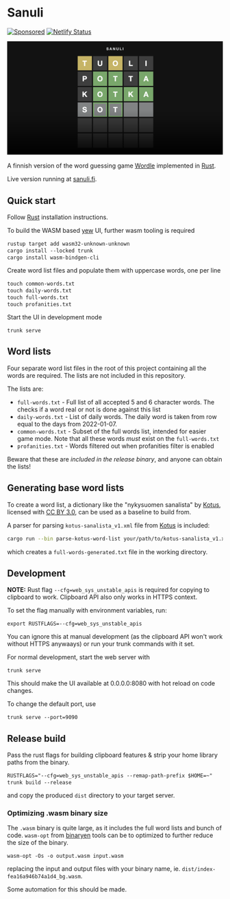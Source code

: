 # Sanuli

[![Sponsored](https://img.shields.io/badge/chilicorn-sponsored-brightgreen.svg?logo=data%3Aimage%2Fpng%3Bbase64%2CiVBORw0KGgoAAAANSUhEUgAAAA4AAAAPCAMAAADjyg5GAAABqlBMVEUAAAAzmTM3pEn%2FSTGhVSY4ZD43STdOXk5lSGAyhz41iz8xkz2HUCWFFhTFFRUzZDvbIB00Zzoyfj9zlHY0ZzmMfY0ydT0zjj92l3qjeR3dNSkoZp4ykEAzjT8ylUBlgj0yiT0ymECkwKjWqAyjuqcghpUykD%2BUQCKoQyAHb%2BgylkAyl0EynkEzmkA0mUA3mj86oUg7oUo8n0k%2FS%2Bw%2Fo0xBnE5BpU9Br0ZKo1ZLmFZOjEhesGljuzllqW50tH14aS14qm17mX9%2Bx4GAgUCEx02JySqOvpSXvI%2BYvp2orqmpzeGrQh%2Bsr6yssa2ttK6v0bKxMBy01bm4zLu5yry7yb29x77BzMPCxsLEzMXFxsXGx8fI3PLJ08vKysrKy8rL2s3MzczOH8LR0dHW19bX19fZ2dna2trc3Nzd3d3d3t3f39%2FgtZTg4ODi4uLj4%2BPlGxLl5eXm5ubnRzPn5%2Bfo6Ojp6enqfmzq6urr6%2Bvt7e3t7u3uDwvugwbu7u7v6Obv8fDz8%2FP09PT2igP29vb4%2BPj6y376%2Bu%2F7%2Bfv9%2Ff39%2Fv3%2BkAH%2FAwf%2FtwD%2F9wCyh1KfAAAAKXRSTlMABQ4VGykqLjVCTVNgdXuHj5Kaq62vt77ExNPX2%2Bju8vX6%2Bvr7%2FP7%2B%2FiiUMfUAAADTSURBVAjXBcFRTsIwHAfgX%2FtvOyjdYDUsRkFjTIwkPvjiOTyX9%2FAIJt7BF570BopEdHOOstHS%2BX0s439RGwnfuB5gSFOZAgDqjQOBivtGkCc7j%2B2e8XNzefWSu%2BsZUD1QfoTq0y6mZsUSvIkRoGYnHu6Yc63pDCjiSNE2kYLdCUAWVmK4zsxzO%2BQQFxNs5b479NHXopkbWX9U3PAwWAVSY%2FpZf1udQ7rfUpQ1CzurDPpwo16Ff2cMWjuFHX9qCV0Y0Ok4Jvh63IABUNnktl%2B6sgP%2BARIxSrT%2FMhLlAAAAAElFTkSuQmCC)](http://spiceprogram.org/oss-sponsorship)
[![Netlify Status](https://api.netlify.com/api/v1/badges/d1dbf5f4-e4f4-4aed-9664-63200637ad12/deploy-status)](https://app.netlify.com/sites/sanuli/deploys)

![Sanuli](/static/sanuli-1200x630.png)

A finnish version of the word guessing game [Wordle](https://www.powerlanguage.co.uk/wordle/) implemented in [Rust](https://www.rust-lang.org).

Live version running at [sanuli.fi](https://sanuli.fi).

## Quick start

Follow [Rust](https://www.rust-lang.org/en-US/install.html) installation instructions.

To build the WASM based [yew](https://yew.rs/) UI, further wasm tooling is required

```
rustup target add wasm32-unknown-unknown
cargo install --locked trunk
cargo install wasm-bindgen-cli
```

Create word list files and populate them with uppercase words, one per line

```
touch common-words.txt
touch daily-words.txt
touch full-words.txt
touch profanities.txt
```

Start the UI in development mode
```
trunk serve
```

## Word lists

Four separate word list files in the root of this project containing all the words are required. The lists are not included in this repository.

The lists are:
- `full-words.txt` - Full list of all accepted 5 and 6 character words. The checks if a word real or not is done against this list
- `daily-words.txt` - List of daily words. The daily word is taken from row equal to the days from 2022-01-07.
- `common-words.txt` - Subset of the full words list, intended for easier game mode. Note that all these words _must_ exist on the `full-words.txt`
- `profanities.txt` - Words filtered out when profanities filter is enabled

Beware that these are _included in the release binary_, and anyone can obtain the lists!

## Generating base word lists

To create a word list, a dictionary like the "nykysuomen sanalista" by [Kotus](https://kaino.kotus.fi/sanat/nykysuomi/),
licensed with [CC BY 3.0](https://creativecommons.org/licenses/by/3.0/deed.fi), can be used as a baseline to build from.

A parser for parsing `kotus-sanalista_v1.xml` file from [Kotus](https://kaino.kotus.fi/sanat/nykysuomi/) is included:

```bash
cargo run --bin parse-kotus-word-list your/path/to/kotus-sanalista_v1.xml
```

which creates a `full-words-generated.txt` file in the working directory.

## Development

**NOTE:** Rust flag `--cfg=web_sys_unstable_apis` is required for copying to clipboard to work.
Clipboard API also only works in HTTPS context.

To set the flag manually with environment variables, run:
```
export RUSTFLAGS=--cfg=web_sys_unstable_apis
```

You can ignore this at manual development (as the clipboard API won't work without HTTPS anywaays)
or run your trunk commands with it set.

For normal development, start the web server with

```
trunk serve
```

This should make the UI available at 0.0.0.0:8080 with hot reload on code changes.

To change the default port, use

```
trunk serve --port=9090
```

## Release build

Pass the rust flags for building clipboard features & strip your home library paths from the binary.

```
RUSTFLAGS="--cfg=web_sys_unstable_apis --remap-path-prefix $HOME=~" trunk build --release
```

and copy the produced `dist` directory to your target server.

### Optimizing .wasm binary size

The `.wasm` binary is quite large, as it includes the full word lists and bunch of code.
`wasm-opt` from [binaryen](https://github.com/WebAssembly/binaryen/releases) tools can be to
optimized to further reduce the size of the binary.

```
wasm-opt -Os -o output.wasm input.wasm
```

replacing the input and output files with your binary name, ie. `dist/index-fea16a946b74a1d4_bg.wasm`.

Some automation for this should be made.
